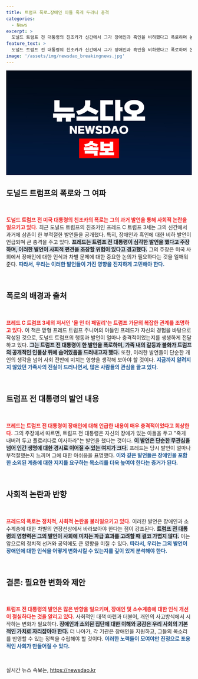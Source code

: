 ```yaml
---
title: 트럼프 폭로…장애인 아들 죽게 두라니 충격
categories:
  - News
excerpt: >
  도널드 트럼프 전 대통령의 친조카가 신간에서 그가 장애인과 흑인을 비하했다고 폭로하며 논란이 일고 있다. 과거 발언과 부적절한 조언이 밝혀지며, 그의 도덕성이 다시 도마 위에 오르고 있다. 클릭해서 자세히 알아보세요!
feature_text: >
  도널드 트럼프 전 대통령의 친조카가 신간에서 그가 장애인과 흑인을 비하했다고 폭로하며 논란이 일고 있다. 과거 발언과 부적절한 조언이 밝혀지며, 그의 도덕성이 다시 도마 위에 오르고 있다. 클릭해서 자세히 알아보세요!
image: '/assets/img/newsdao_breakingnews.jpg'
---
```


<p><img src="/assets/img/newsdao_breakingnews.jpg" alt="bookingtag 속보" /></p>

<h2 data-ke-size="size26">도널드 트럼프의 폭로와 그 여파</h2>

<p data-ke-size="size16">&nbsp;</p>

<p><b><span style="color: #ee2323;">도널드 트럼프 전 미국 대통령의 친조카의 폭로는 그의 과거 발언을 통해 사회적 논란을 일으키고 있다.</span></b> 최근 도널드 트럼프의 친조카인 프레드 C 트럼프 3세는 그의 신간에서 과거에 삼촌이 한 부적절한 발언들을 공개했다. 특히, 장애인과 흑인에 대한 비하 발언이 언급되며 큰 충격을 주고 있다. <b><span style="background-color: #21538527;">프레드는 트럼프 전 대통령이 심각한 발언을 했다고 주장하며, 이러한 발언이 사회적 편견을 조장할 위험이 있다고 경고했다.</span></b> 그의 주장은 미국 사회에서 장애인에 대한 인식과 차별 문제에 대한 중요한 논의가 필요하다는 것을 일깨워준다. <b><span style="color: #1a5490;">따라서, 우리는 이러한 발언들이 가진 영향을 진지하게 고민해야 한다.</span></b></p>

<p data-ke-size="size16">&nbsp;</p>

<h2 data-ke-size="size26">폭로의 배경과 출처</h2>

<p data-ke-size="size16">&nbsp;</p>

<p><b><span style="color: #ee2323;">프레드 C 트럼프 3세의 저서인 '올 인 더 패밀리'는 트럼프 가문의 복잡한 관계를 조명하고 있다.</span></b> 이 책은 맏형 프레드 트럼프 주니어의 아들인 프레드가 자신의 경험을 바탕으로 작성된 것으로, 도널드 트럼프의 행동과 발언이 얼마나 충격적이었는지를 생생하게 전달하고 있다. <b><span style="background-color: #21538527;">그는 트럼프 전 대통령이 한 발언을 폭로하며, 가족 내의 갈등과 불화가 트럼프의 공개적인 인물상 뒤에 숨어있음을 드러내고자 했다.</span></b> 또한, 이러한 발언들이 단순한 개인의 생각을 넘어 사회 전반에 미치는 영향을 생각해 보아야 할 것이다. <b><span style="color: #1a5490;">지금까지 알려지지 않았던 가족사의 진실이 드러나면서, 많은 사람들의 관심을 끌고 있다.</span></b></p>

<p data-ke-size="size16">&nbsp;</p>

<h2 data-ke-size="size26">트럼프 전 대통령의 발언 내용</h2>

<p data-ke-size="size16">&nbsp;</p>

<p><b><span style="color: #ee2323;">프레드는 트럼프 전 대통령이 장애인에 대해 언급한 내용이 매우 충격적이었다고 회상한다.</span></b> 그의 주장에서 따르면, 트럼프 전 대통령은 자신의 장애가 있는 아들을 두고 "죽게 내버려 두고 플로리다로 이사하라"는 발언을 했다는 것이다. <b><span style="background-color: #21538527;">이 발언은 단순한 무관심을 넘어 인간 생명에 대한 경시로 이어질 수 있는 여지가 크다.</span></b> 프레드는 당시 발언이 얼마나 부적절했는지 느끼며 그에 대한 아쉬움을 표명했다. <b><span style="color: #1a5490;">이와 같은 발언들은 장애인을 포함한 소외된 계층에 대한 지지를 요구하는 목소리를 더욱 높여야 한다는 증거가 된다.</span></b></p>

<p data-ke-size="size16">&nbsp;</p>

<h2 data-ke-size="size26">사회적 논란과 반향</h2>

<p data-ke-size="size16">&nbsp;</p>

<p><b><span style="color: #ee2323;">프레드의 폭로는 정치적, 사회적 논란을 불러일으키고 있다.</span></b> 이러한 발언은 장애인과 소수계층에 대한 차별의 연장선상에서 바라보아야 한다는 점이 강조된다. <b><span style="background-color: #21538527;">트럼프 전 대통령의 영향력은 그의 발언이 사회에 미치는 파급 효과를 고려할 때 결코 가볍지 않다.</span></b> 이는 앞으로의 정치적 선거와 공약에도 큰 영향을 미칠 수 있다. <b><span style="color: #1a5490;">따라서, 우리는 그의 발언이 장애인에 대한 인식을 어떻게 변화시킬 수 있는지를 깊이 있게 분석해야 한다.</span></b></p>

<p data-ke-size="size16">&nbsp;</p>

<h2 data-ke-size="size26">결론: 필요한 변화와 제안</h2>

<p data-ke-size="size16">&nbsp;</p>

<p><b><span style="color: #ee2323;">트럼프 전 대통령의 발언은 많은 반향을 일으키며, 장애인 및 소수계층에 대한 인식 개선이 절실하다는 것을 알리고 있다.</span></b> 사회적인 대책 마련과 더불어, 개인의 사고방식에서 시작하는 변화가 필요하다. <b><span style="background-color: #21538527;">장애인과 소외된 집단에 대한 이해와 공감은 우리 사회의 기본적인 가치로 자리잡아야 한다.</span></b> 더 나아가, 각 기관은 장애인을 지원하고, 그들의 목소리를 반영할 수 있는 정책을 수립해야 할 것이다. <b><span style="color: #1a5490;">이러한 노력들이 모여야만 진정으로 포용적인 사회가 만들어질 수 있다.</span></b> </p>

<p data-ke-size="size16">&nbsp;</p>
실시간 뉴스 속보는, <a href="https://newsdao.kr" rel="dofollow">https://newsdao.kr</a>



